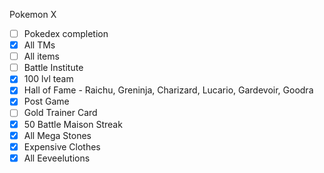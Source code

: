 Pokemon X

- [ ] Pokedex completion
- [x] All TMs
- [ ] All items
- [ ] Battle Institute 
- [x] 100 lvl team
- [x] Hall of Fame - Raichu, Greninja, Charizard, Lucario, Gardevoir, Goodra
- [x] Post Game
- [ ] Gold Trainer Card
- [x] 50 Battle Maison Streak
- [x] All Mega Stones
- [x] Expensive Clothes
- [x] All Eeveelutions
